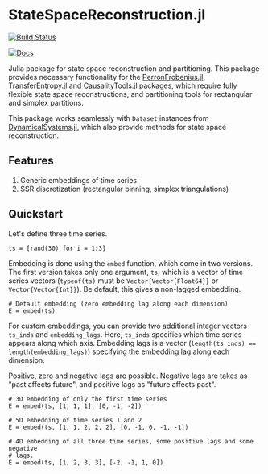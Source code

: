# StateSpaceReconstruction.jl


[![Build Status](https://travis-ci.org/kahaaga/StateSpaceReconstruction.jl.svg?branch=master)](https://travis-ci.org/kahaaga/StateSpaceReconstruction.jl)

[![Docs](https://img.shields.io/badge/docs-stable-blue.svg)](https://kahaaga.github.io/StateSpaceReconstruction.jl/)

Julia package for state space reconstruction and partitioning. This package provides necessary functionality for the [PerronFrobenius.jl](https://github.com/kahaaga/PerronFrobenius.jl),
[TransferEntropy.jl](https://github.com/kahaaga/TransferEntropy.jl) and
[CausalityTools.jl](https://github.com/kahaaga/CausalityTools.jl) packages, which require fully flexible state space reconstructions, and partitioning tools for rectangular and simplex partitions.

This package works seamlessly with `Dataset` instances from [DynamicalSystems.jl](https://github.com/JuliaDynamics/DynamicalSystems.jl), which also provide methods for state space reconstruction.

## Features
1. Generic embeddings of time series
2. SSR discretization (rectangular binning, simplex triangulations)

## Quickstart

Let's define three time series.

```
ts = [rand(30) for i = 1:3]
```

Embedding is done using the `embed` function, which come in two versions.
The first version takes only one argument, `ts`, which is a vector of time
series vectors (`typeof(ts)` must be `Vector{Vector{Float64}}` or
`Vector{Vector{Int}}`). Be default, this gives a non-lagged embedding.

```
# Default embedding (zero embedding lag along each dimension)
E = embed(ts)
```

For custom embeddings, you can provide two additional integer vectors `ts_inds`
and `embedding_lags`. Here, `ts_inds` specifies which time series appears
along which axis.  Embedding lags is a vector
(`length(ts_inds) == length(embedding_lags)`) specifying the embedding lag
along each dimension.

Positive, zero and negative lags are possible. Negative lags are takes as
"past affects future", and positive lags  as "future affects past".

```
# 3D embedding of only the first time series
E = embed(ts, [1, 1, 1], [0, -1, -2])

# 5D embedding of time series 1 and 2
E = embed(ts, [1, 1, 2, 2, 2], [0, -1, 0, -1, -1])

# 4D embedding of all three time series, some positive lags and some negative
# lags.
E = embed(ts, [1, 2, 3, 3], [-2, -1, 1, 0])
```

